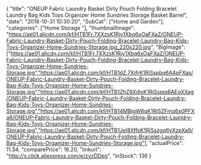 {
	"title": "ONEUP Fabric Laundry Basket Dirty Pouch Folding Bracelet Laundry Bag Kids Toys Organizer Home Sundries Storage Basket Barrel",
	"date": "2018-10-31 10:30:20",
	"SubCat": ["Home and Garden"],
	"categories": ["Home Storage "],
	"thumbnailImage": "https://ae01.alicdn.com/kf/HTB1Fr.7XXzsK1Rjy1Xbq6xOaFXaZ/ONEUP-Fabric-Laundry-Basket-Dirty-Pouch-Folding-Bracelet-Laundry-Bag-Kids-Toys-Organizer-Home-Sundries-Storage.jpg_220x220.jpg",
	"BigImage": ["https://ae01.alicdn.com/kf/HTB1Fr.7XXzsK1Rjy1Xbq6xOaFXaZ/ONEUP-Fabric-Laundry-Basket-Dirty-Pouch-Folding-Bracelet-Laundry-Bag-Kids-Toys-Organizer-Home-Sundries-Storage.jpg","https://ae01.alicdn.com/kf/HTB1dZ.7XifrK1RjSspbq6A4pFXas/ONEUP-Fabric-Laundry-Basket-Dirty-Pouch-Folding-Bracelet-Laundry-Bag-Kids-Toys-Organizer-Home-Sundries-Storage.jpg","https://ae01.alicdn.com/kf/HTB1ZhZ8XdjvK1RjSspiq6AEqXXag/ONEUP-Fabric-Laundry-Basket-Dirty-Pouch-Folding-Bracelet-Laundry-Bag-Kids-Toys-Organizer-Home-Sundries-Storage.jpg","https://ae01.alicdn.com/kf/HTB14MBjgW6qK1RjSZFmq6x0PFXa8/ONEUP-Fabric-Laundry-Basket-Dirty-Pouch-Folding-Bracelet-Laundry-Bag-Kids-Toys-Organizer-Home-Sundries-Storage.jpg","https://ae01.alicdn.com/kf/HTB1JeI8XffsK1RjSszgq6yXzpXa9/ONEUP-Fabric-Laundry-Basket-Dirty-Pouch-Folding-Bracelet-Laundry-Bag-Kids-Toys-Organizer-Home-Sundries-Storage.jpg"],
	"actualPrice": 11.34,
	"comparePrice": 16.20,
	"linkurl": "http://s.click.aliexpress.com/e/zyzDDeo",
	"inStock": 136
}
